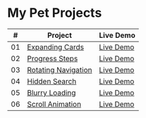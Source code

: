 # My Pet Projects

|  #  | Project                                                                                                                     | Live Demo                                                                         |
| :-: | --------------------------------------------------------------------------------------------------------------------------- | --------------------------------------------------------------------------------- |
| 01  | [Expanding Cards](https://github.com/peplak/pet-projects/tree/main/01_Expanding_Cards)                                                                 | [Live Demo](https://peplak.github.io/pet-projects/01_Expanding_Cards/)               |
| 02  | [Progress Steps](https://github.com/peplak/pet-projects/tree/main/02_Progress_Steps)                                                                 | [Live Demo](https://peplak.github.io/pet-projects/02_Progress_Steps/)               |
| 03  | [Rotating Navigation](https://github.com/peplak/pet-projects/tree/main/03_Rotating_Navigation)                                                                 | [Live Demo](https://peplak.github.io/pet-projects/03_Rotating_Navigation/)               |
| 04  | [Hidden Search](https://github.com/peplak/pet-projects/tree/main/04_Hidden_Search)                                                                 | [Live Demo](https://peplak.github.io/pet-projects/04_Hidden_Search/)               |
| 05  | [Blurry Loading](https://github.com/peplak/pet-projects/tree/main/05_Blurry_Loading)                                                                 | [Live Demo](https://peplak.github.io/pet-projects/05_Blurry_Loading/)               |
| 06  | [Scroll Animation](https://github.com/peplak/pet-projects/tree/main/06_Scroll_Animation)                                                                 | [Live Demo](https://peplak.github.io/pet-projects/06_Scroll_Animation/)               |
